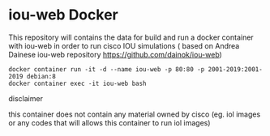 # iou-web Docker

This repository will contains the data for build and run a docker container with iou-web in order to run cisco IOU simulations ( based on Andrea Dainese iou-web repository https://github.com/dainok/iou-web)

```
docker container run -it -d --name iou-web -p 80:80 -p 2001-2019:2001-2019 debian:8
docker container exec -it iou-web bash
```

disclaimer

this container does not contain any material owned by cisco (eg. iol images or any codes that will allows this container to run iol images)
